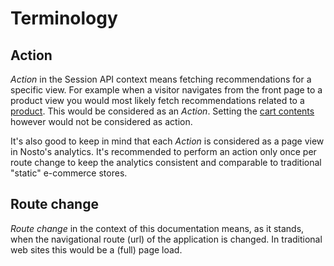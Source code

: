 # Terminology

## Action

_Action_ in the Session API context means fetching recommendations for a specific view. For example when a visitor navigates from the front page to a product view you would most likely fetch recommendations related to a [product](spa-basics-tracking-events.md#upon-viewing-a-product). This would be considered as an _Action_. Setting the [cart contents](spa-basics-managing-sessions.md#setting-the-cart) however would not be considered as action.

It's also good to keep in mind that each _Action_ is considered as a page view in Nosto's analytics. It's recommended to perform an action only once per route change to keep the analytics consistent and comparable to traditional "static" e-commerce stores.  

## Route change

_Route change_ in the context of this documentation means, as it stands, when the navigational route \(url\) of the application is changed. In traditional web sites this would be a \(full\) page load.

